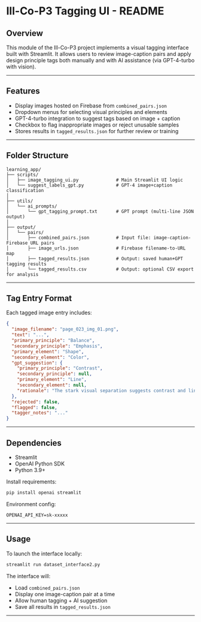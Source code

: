 # Ill-Co-P3 Tagging UI - README

## Overview
This module of the Ill-Co-P3 project implements a visual tagging interface built with Streamlit. It allows users to review image-caption pairs and apply design principle tags both manually and with AI assistance (via GPT-4-turbo with vision).

---

## Features
- Display images hosted on Firebase from `combined_pairs.json`
- Dropdown menus for selecting visual principles and elements
- GPT-4-turbo integration to suggest tags based on image + caption
- Checkbox to flag inappropriate images or reject unusable samples
- Stores results in `tagged_results.json` for further review or training

---

## Folder Structure

```
learning_app/
├── scripts/
│   ├── image_tagging_ui.py              # Main Streamlit UI logic
│   └── suggest_labels_gpt.py            # GPT-4 image+caption classification
│
├── utils/
│   └── ai_prompts/
│       └── gpt_tagging_prompt.txt       # GPT prompt (multi-line JSON output)
│
├── output/
│   └── pairs/
│       ├── combined_pairs.json          # Input file: image-caption-Firebase URL pairs
│       ├── image_urls.json              # Firebase filename-to-URL map
│       ├── tagged_results.json          # Output: saved human+GPT tagging results
│       └── tagged_results.csv           # Output: optional CSV export for analysis
```

---

## Tag Entry Format
Each tagged image entry includes:
```json
{
  "image_filename": "page_023_img_01.png",
  "text": "...",
  "primary_principle": "Balance",
  "secondary_principle": "Emphasis",
  "primary_element": "Shape",
  "secondary_element": "Color",
  "gpt_suggestion": {
    "primary_principle": "Contrast",
    "secondary_principle": null,
    "primary_element": "Line",
    "secondary_element": null,
    "rationale": "The stark visual separation suggests contrast and line."
  },
  "rejected": false,
  "flagged": false,
  "tagger_notes": "..."
}
```

---

## Dependencies
- Streamlit
- OpenAI Python SDK
- Python 3.9+

Install requirements:
```bash
pip install openai streamlit
```

Environment config:
```
OPENAI_API_KEY=sk-xxxxx
```

---

## Usage
To launch the interface locally:
```bash
streamlit run dataset_interface2.py
```

The interface will:
- Load `combined_pairs.json`
- Display one image-caption pair at a time
- Allow human tagging + AI suggestion
- Save all results in `tagged_results.json`

---


